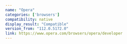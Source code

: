 ```yaml
---
name: "Opera"
categories: ['browsers']
compatibility: native
display_result: "Compatible"
version_from: "112.0.5172.0"
link: https://www.opera.com/browsers/opera/developer
---
```



